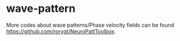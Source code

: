 # wave-pattern
More codes about wave patterns/Phase velocity fields can be found https://github.com/rorygt/NeuroPattToolbox.
